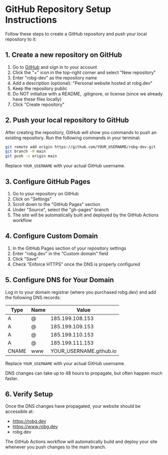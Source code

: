 # GitHub Repository Setup Instructions

Follow these steps to create a GitHub repository and push your local repository to it:

## 1. Create a new repository on GitHub

1. Go to [GitHub](https://github.com) and sign in to your account
2. Click the "+" icon in the top-right corner and select "New repository"
3. Enter "robg-dev" as the repository name
4. Add a description (optional): "Personal website hosted at robg.dev"
5. Keep the repository public
6. Do NOT initialize with a README, .gitignore, or license (since we already have these files locally)
7. Click "Create repository"

## 2. Push your local repository to GitHub

After creating the repository, GitHub will show you commands to push an existing repository. Run the following commands in your terminal:

```bash
git remote add origin https://github.com/YOUR_USERNAME/robg-dev.git
git branch -M main
git push -u origin main
```

Replace `YOUR_USERNAME` with your actual GitHub username.

## 3. Configure GitHub Pages

1. Go to your repository on GitHub
2. Click on "Settings"
3. Scroll down to the "GitHub Pages" section
4. Under "Source", select the "gh-pages" branch
5. The site will be automatically built and deployed by the GitHub Actions workflow

## 4. Configure Custom Domain

1. In the GitHub Pages section of your repository settings
2. Enter "robg.dev" in the "Custom domain" field
3. Click "Save"
4. Check "Enforce HTTPS" once the DNS is properly configured

## 5. Configure DNS for Your Domain

Log in to your domain registrar (where you purchased robg.dev) and add the following DNS records:

| Type  | Name | Value               |
|-------|------|---------------------|
| A     | @    | 185.199.108.153     |
| A     | @    | 185.199.109.153     |
| A     | @    | 185.199.110.153     |
| A     | @    | 185.199.111.153     |
| CNAME | www  | YOUR_USERNAME.github.io |

Replace `YOUR_USERNAME` with your actual GitHub username.

DNS changes can take up to 48 hours to propagate, but often happen much faster.

## 6. Verify Setup

Once the DNS changes have propagated, your website should be accessible at:
- https://robg.dev
- https://www.robg.dev
- robg.dev 

The GitHub Actions workflow will automatically build and deploy your site whenever you push changes to the main branch.
